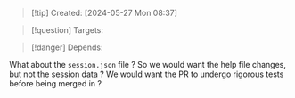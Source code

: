 
>[!tip] Created: [2024-05-27 Mon 08:37]

>[!question] Targets: 

>[!danger] Depends: 

What about the `session.json` file ?
So we would want the help file changes, but not the session data ?
We would want the PR to undergo rigorous tests before being merged in ?